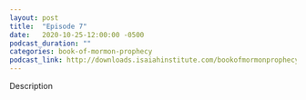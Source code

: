 ```yaml
---
layout: post
title:  "Episode 7"
date:   2020-10-25-12:00:00 -0500
podcast_duration: ""
categories: book-of-mormon-prophecy
podcast_link: http://downloads.isaiahinstitute.com/bookofmormonprophecypodcast/Episode_07_v1.mp3
---
```

Description
